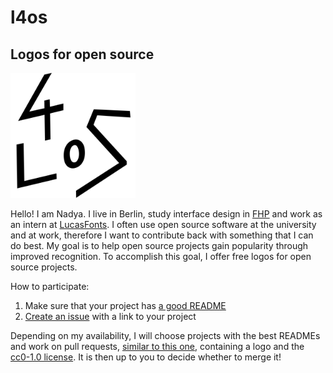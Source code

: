 # l4os

## Logos for open source 

<img src="/images/l4os.svg" width="200 px" height="200 px">

Hello! I am Nadya. I live in Berlin, study interface design in [FHP](https://www.fh-potsdam.de) and work as an intern at [LucasFonts](https://www.lucasfonts.com/home/). I often use open source software at the university and at work, therefore I want to contribute back with something that I can do best. My goal is to help open source projects gain popularity through improved recognition. To accomplish this goal, I offer free logos for open source projects.

How to participate:

1. Make sure that your project has [a good README](https://opensource.com/open-organization/17/10/readme-maturity-model)
2. [Create an issue](https://github.com/kuzminadya/l4os/issues/new) with a link to your project

Depending on my availability, I will choose projects with the best READMEs and work on pull requests, [similar to this one](https://github.com/redux-loop/redux-loop/pull/73), containing a logo and the [cc0-1.0 license](https://choosealicense.com/licenses/cc0-1.0/). It is then up to you to decide whether to merge it! 
